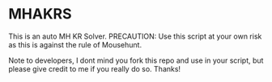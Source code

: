 # MHAKRS
This is an auto MH KR Solver. PRECAUTION: Use this script at your own risk as this is against the rule of Mousehunt.

Note to developers,
I dont mind you fork this repo and use in your script, but please give credit to me if you really do so. Thanks!

